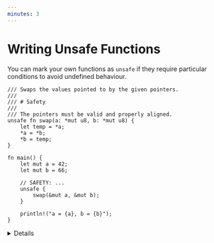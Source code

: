 ```yaml
---
minutes: 3
---
```


# Writing Unsafe Functions

You can mark your own functions as `unsafe` if they require particular
conditions to avoid undefined behaviour.

```rust,editable
/// Swaps the values pointed to by the given pointers.
///
/// # Safety
///
/// The pointers must be valid and properly aligned.
unsafe fn swap(a: *mut u8, b: *mut u8) {
    let temp = *a;
    *a = *b;
    *b = temp;
}

fn main() {
    let mut a = 42;
    let mut b = 66;

    // SAFETY: ...
    unsafe {
        swap(&mut a, &mut b);
    }

    println!("a = {a}, b = {b}");
}
```

<details>

We wouldn't actually use pointers for a `swap` function - it can be done safely
with references.

Note that unsafe code is allowed within an unsafe function without an `unsafe`
block. We can prohibit this with `#[deny(unsafe_op_in_unsafe_fn)]`. Try adding
it and see what happens. This will likely change in a future Rust edition.

</details>
